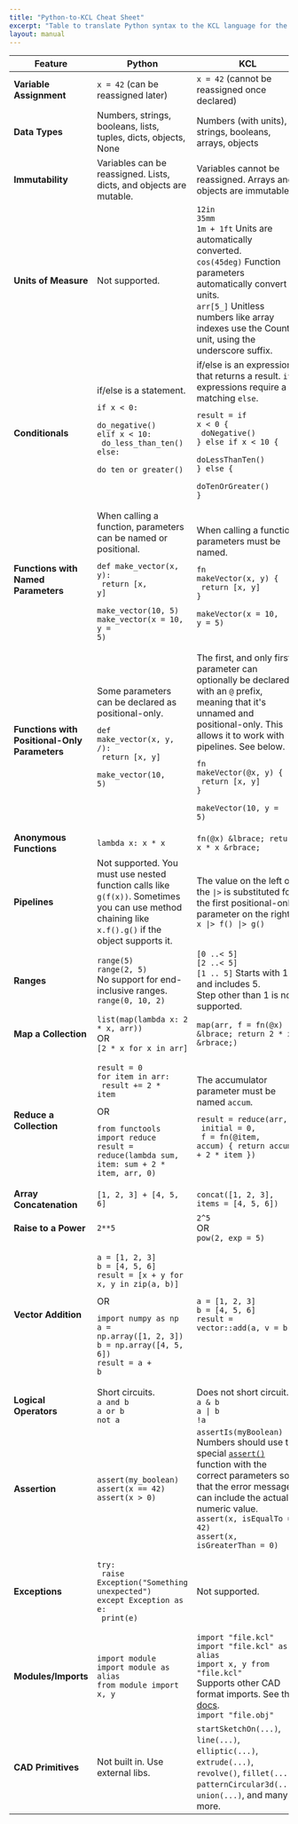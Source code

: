 ```yaml
---
title: "Python-to-KCL Cheat Sheet"
excerpt: "Table to translate Python syntax to the KCL language for the Zoo Design Studio."
layout: manual
---
```


| Feature | **Python** | **KCL** |
| ------- | ---------- | ------- |
| **Variable Assignment**    | `x = 42` (can be reassigned later) | `x = 42` (cannot be reassigned once declared) |
| **Data Types**             | Numbers, strings, booleans, lists, tuples, dicts, objects, None | Numbers (with units), strings, booleans, arrays, objects |
| **Immutability**           | Variables can be reassigned. Lists, dicts, and objects are mutable. | Variables cannot be reassigned. Arrays and objects are immutable. |
| **Units of Measure**       | Not supported.                                        | `12in`<br/>`35mm`<br/>`1m + 1ft` Units are automatically converted.<br/>`cos(45deg)` Function parameters automatically convert units.<br/>`arr[5_]` Unitless numbers like array indexes use the Count unit, using the underscore suffix. |
| **Conditionals**           | if/else is a statement.<pre><code>if x < 0:<br/>    do_negative()<br/>elif x < 10:<br/>    do_less_than_ten()<br/>else:<br/>    do_ten_or_greater()</code></pre> | if/else is an expression that returns a result. `if` expressions require a matching `else`. <pre><code>result = if x < 0 &lbrace;<br/>  doNegative()<br/>&rbrace; else if x < 10 &lbrace;<br/>  doLessThanTen()<br/>&rbrace; else &lbrace;<br/>  doTenOrGreater()<br/>&rbrace;</code></pre> |
| **Functions with Named Parameters** | When calling a function, parameters can be named or positional.<pre><code>def make_vector(x, y):<br/>    return [x, y]<br/><br/>make_vector(10, 5)<br/>make_vector(x = 10, y = 5)</code></pre> | When calling a function, parameters must be named. <pre><code>fn makeVector(x, y) &lbrace;<br/>  return [x, y]<br/>&rbrace;<br/><br/>makeVector(x = 10, y = 5)</code></pre> |
| **Functions with Positional-Only Parameters** | Some parameters can be declared as positional-only. <pre><code>def make_vector(x, y, /):<br/>    return [x, y]<br/><br/>make_vector(10, 5)</code></pre> | The first, and only first, parameter can optionally be declared with an `@` prefix, meaning that it's unnamed and positional-only. This allows it to work with pipelines. See below. <pre><code>fn makeVector(@x, y) &lbrace;<br/>  return [x, y]<br/>&rbrace;<br/><br/>makeVector(10, y = 5)</code></pre> |
| **Anonymous Functions**    | `lambda x: x * x`                                       | `fn(@x) &lbrace; return x * x &rbrace;` |
| **Pipelines**              | Not supported. You must use nested function calls like `g(f(x))`. Sometimes you can use method chaining like `x.f().g()` if the object supports it. | The value on the left of the `\|>` is substituted for the first positional-only parameter on the right.<br/>`x \|> f() \|> g()` |
| **Ranges**                 | `range(5)`<br/>`range(2, 5)`<br/>No support for end-inclusive ranges.<br/>`range(0, 10, 2)`      | `[0 ..< 5]`<br/>`[2 ..< 5]`<br/>`[1 .. 5]` Starts with 1 and includes 5.<br/>Step other than 1 is not supported. |
| **Map a Collection**       | `list(map(lambda x: 2 * x, arr))`<br/>OR<br/>`[2 * x for x in arr]` | `map(arr, f = fn(@x) &lbrace; return 2 * x &rbrace;)` |
| **Reduce a Collection**    | <pre><code>result = 0<br/>for item in arr:<br/>    result += 2 * item</code></pre>OR<pre><code>from functools import reduce<br/>result = reduce(lambda sum, item: sum + 2 * item, arr, 0)</code></pre> | The accumulator parameter must be named `accum`. <pre><code>result = reduce(arr,<br/>               initial = 0,<br/>               f = fn(@item, accum) &lbrace; return accum + 2 * item &rbrace;)</code></pre> |
| **Array Concatenation**    | `[1, 2, 3] + [4, 5, 6]` | `concat([1, 2, 3], items = [4, 5, 6])` |
| **Raise to a Power**       | `2**5`                          | `2^5`<br/>OR<br/>`pow(2, exp = 5)` |
| **Vector Addition**        | <pre><code>a = [1, 2, 3]<br/>b = [4, 5, 6]<br/>result = [x + y for x, y in zip(a, b)]</code></pre>OR<pre><code>import numpy as np<br/>a = np.array([1, 2, 3])<br/>b = np.array([4, 5, 6])<br/>result = a + b</code></pre> | <pre><code>a = [1, 2, 3]<br/>b = [4, 5, 6]<br/>result = vector::add(a, v = b)</code></pre> |
| **Logical Operators**      | Short circuits.<br/>`a and b`<br/>`a or b`<br/>`not a` | Does not short circuit.<br/>`a & b`<br/>`a \| b`<br/>`!a` |
| **Assertion**              | `assert(my_boolean)`<br/>`assert(x == 42)`<br/>`assert(x > 0)` | `assertIs(myBoolean)`<br/>Numbers should use the special [`assert()`](/docs/kcl-std/functions/std-assert) function with the correct parameters so that the error message can include the actual numeric value.<br/>`assert(x, isEqualTo = 42)`<br/>`assert(x, isGreaterThan = 0)` |
| **Exceptions**             | <pre><code>try:<br/>    raise Exception("Something unexpected")<br/>except Exception as e:<br/>    print(e)</code></pre> | Not supported. |
| **Modules/Imports**        | `import module`<br/>`import module as alias`<br/>`from module import x, y`            | `import "file.kcl"`<br/>`import "file.kcl" as alias`<br/>`import x, y from "file.kcl"`<br/>Supports other CAD format imports. See the [docs](/docs/kcl-lang/foreign-imports).<br/>`import "file.obj"` |
| **CAD Primitives**         | Not built in. Use external libs.      | `startSketchOn(...)`, `line(...)`, `elliptic(...)`, `extrude(...)`, `revolve()`, `fillet(...)`, `patternCircular3d(...)`, `union(...)`, and many more. |
